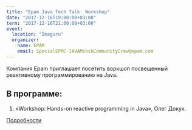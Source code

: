 ```yaml
---
title: "Epam Java Tech Talk: Workshop"
date: "2017-12-16T19:00:00+03:00"
term: "2017-12-16T21:00:00+03:00"
event:
  location: "Imaguru"
  organizer:
    name: EPAM
    email: SpecialEPMC-JAVAMinskCommunityCrew@epam.com
---
```


Компания Epam приглашает посетить воркшоп посвещенный реактивному программированию на Java.

## В программе: 

1. «Workshop: Hands-on reactive programming in Java», Олег Докук.

[Подробности](https://events.dev.by/reactive-programming-join-workshop)
